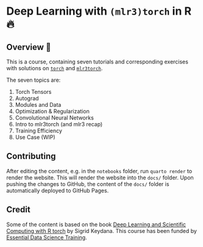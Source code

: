 # Deep Learning with `(mlr3)torch` in R :fire:

## Overview :book:

This is a course, containing seven tutorials and corresponding exercises with solutions on [`torch`](https://torch.mlverse.org/) and [`mlr3torch`](https://mlr3torch.mlr-org.com/).

The seven topics are:

1. Torch Tensors
2. Autograd
3. Modules and Data
4. Optimization & Regularization
5. Convolutional Neural Networks
6. Intro to mlr3torch (and mlr3 recap)
7. Training Efficiency
8. Use Case (WIP)

## Contributing

After editing the content, e.g. in the `notebooks` folder, run `quarto render` to render the website.
This will render the website into the `docs/` folder.
Upon pushing the changes to GitHub, the content of the `docs/` folder is automatically deployed to GitHub Pages.

## Credit

Some of the content is based on the book [Deep Learning and Scientific Computing with R torch](https://skeydan.github.io/Deep-Learning-and-Scientific-Computing-with-R-torch/) by Sigrid Keydana.
This course has been funded by [Essential Data Science Training](https://www.essentialds.de/).
